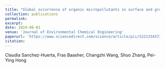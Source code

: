 ```yaml
---
title: "Global occurrence of organic micropollutants in surface and ground water: Highlighting the importance of wastewater sanitation to tackle organic micropollutants"
collection: publications
permalink: 
excerpt: 
date: 2024-06-01
venue: 'Journal of Environmental Chemical Engineering'
paperurl: 'https://www.sciencedirect.com/science/article/pii/S2213343724009916'
citation: 
---
```

Claudia Sanchez-Huerta, Fras Baasher, Changzhi Wang, Shuo Zhang, Pei-Ying Hong
